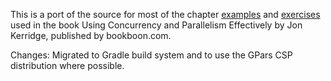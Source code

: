 This is a port of the source for most of the chapter [examples](https://bitbucket.org/jkerridge/ucape-examples) and [exercises](https://bitbucket.org/jkerridge/ucape-exercises) used in the book Using Concurrency and Parallelism Effectively by Jon Kerridge, published by bookboon.com.

Changes: Migrated to Gradle build system and to use the GPars CSP distribution where possible.